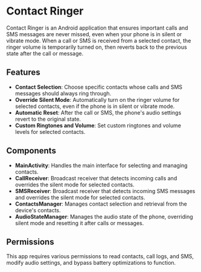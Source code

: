 # Contact Ringer

Contact Ringer is an Android application that ensures important calls and SMS messages are never missed, even when your phone is in silent or vibrate mode. When a call or SMS is received from a selected contact, the ringer volume is temporarily turned on, then reverts back to the previous state after the call or message.

## Features

- **Contact Selection**: Choose specific contacts whose calls and SMS messages should always ring through.
- **Override Silent Mode**: Automatically turn on the ringer volume for selected contacts, even if the phone is in silent or vibrate mode.
- **Automatic Reset**: After the call or SMS, the phone's audio settings revert to the original state.
- **Custom Ringtones and Volume**: Set custom ringtones and volume levels for selected contacts.

## Components

- **MainActivity**: Handles the main interface for selecting and managing contacts.
- **CallReceiver**: Broadcast receiver that detects incoming calls and overrides the silent mode for selected contacts.
- **SMSReceiver**: Broadcast receiver that detects incoming SMS messages and overrides the silent mode for selected contacts.
- **ContactsManager**: Manages contact selection and retrieval from the device's contacts.
- **AudioStateManager**: Manages the audio state of the phone, overriding silent mode and resetting it after calls or messages.

## Permissions

This app requires various permissions to read contacts, call logs, and SMS, modify audio settings, and bypass battery optimizations to function.
